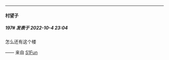 

*****

####  村望子  
##### 197#       发表于 2022-10-4 23:04

怎么还有这个楼

—— 来自 [S1Fun](https://s1fun.koalcat.com)


